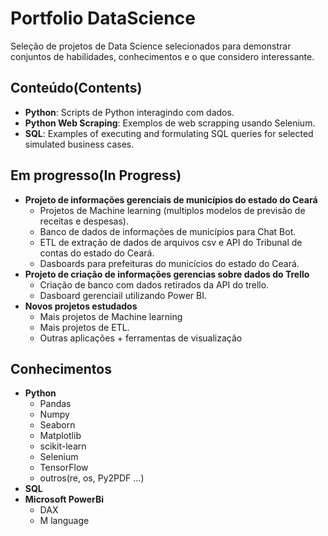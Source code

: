 # Portfolio DataScience
Seleção de projetos de Data Science selecionados para demonstrar conjuntos de habilidades, conhecimentos e o que considero interessante.

## Conteúdo(Contents)
* __Python__: Scripts de Python interagindo com dados.
* __Python Web Scraping__: Exemplos de web scrapping usando Selenium.
* __SQL__: Examples of executing and formulating SQL queries for selected simulated business cases.

## Em progresso(In Progress)
* __Projeto de informações gerenciais de municípios do estado do Ceará__
  * Projetos de Machine learning (multiplos modelos de previsão de receitas e despesas).
  * Banco de dados de informações de municípios para Chat Bot.
  * ETL de extração de dados de arquivos csv e API do Tribunal de contas do estado do Ceará.
  * Dasboards para prefeituras do municícios do estado do Ceará.
* __Projeto de criação de informações gerencias sobre dados do Trello__
  * Criação de banco com dados retirados da API do trello.
  * Dasboard gerenciail utilizando Power BI.
* __Novos projetos estudados__
  * Mais projetos de Machine learning
  * Mais projetos de ETL.
  * Outras aplicações + ferramentas de visualização

## Conhecimentos
 * __Python__
   * Pandas
   * Numpy
   * Seaborn
   * Matplotlib
   * scikit-learn
   * Selenium
   * TensorFlow
   * outros(re, os, Py2PDF ...)
 * __SQL__
 * __Microsoft PowerBi__
   * DAX
   * M language
